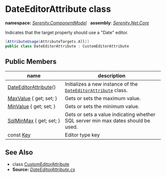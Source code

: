 # DateEditorAttribute class
**namespace:** *[Serenity.ComponentModel](../README.md#serenity.componentmodel-namespace)*   **assembly**: *[Serenity.Net.Core](../README.md)*

Indicates that the target property should use a "Date" editor.

```csharp
[AttributeUsage(AttributeTargets.All)]
public class DateEditorAttribute : CustomEditorAttribute
```

## Public Members

| name | description |
| --- | --- |
| [DateEditorAttribute](DateEditorAttribute/DateEditorAttribute.md)() | Initializes a new instance of the [`DateEditorAttribute`](DateEditorAttribute.md) class. |
| [MaxValue](DateEditorAttribute/MaxValue.md) { get; set; } | Gets or sets the maximum value. |
| [MinValue](DateEditorAttribute/MinValue.md) { get; set; } | Gets or sets the minimum value. |
| [SqlMinMax](DateEditorAttribute/SqlMinMax.md) { get; set; } | Gets or sets a value indicating whether SQL server min max dates should be used. |
| const [Key](DateEditorAttribute/Key.md) | Editor type key |

## See Also

* class [CustomEditorAttribute](CustomEditorAttribute.md)
* **Source:** *[DateEditorAttribute.cs](https://github.com/serenity-is/Serenity/blob/master/src/Serenity.Net.Core/ComponentModel/PropertyGrid/EditorTypes/DateEditorAttribute.cs)*